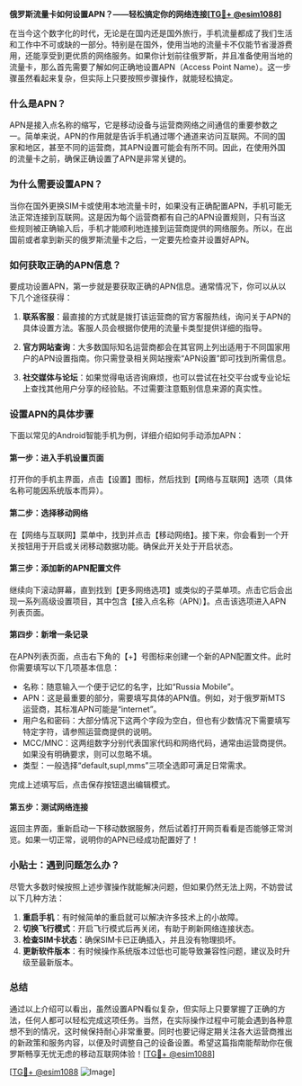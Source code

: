 **俄罗斯流量卡如何设置APN？——轻松搞定你的网络连接[[TG💪+ @esim1088](https://t.me/s/esim1088)]**

在当今这个数字化的时代，无论是在国内还是国外旅行，手机流量都成了我们生活和工作中不可或缺的一部分。特别是在国外，使用当地的流量卡不仅能节省漫游费用，还能享受到更优质的网络服务。如果你计划前往俄罗斯，并且准备使用当地的流量卡，那么首先需要了解如何正确地设置APN（Access Point Name）。这一步骤虽然看起来复杂，但实际上只要按照步骤操作，就能轻松搞定。

### 什么是APN？

APN是接入点名称的缩写，它是移动设备与运营商网络之间通信的重要参数之一。简单来说，APN的作用就是告诉手机通过哪个通道来访问互联网。不同的国家和地区，甚至不同的运营商，其APN设置可能会有所不同。因此，在使用外国的流量卡之前，确保正确设置了APN是非常关键的。

### 为什么需要设置APN？

当你在国外更换SIM卡或使用本地流量卡时，如果没有正确配置APN，手机可能无法正常连接到互联网。这是因为每个运营商都有自己的APN设置规则，只有当这些规则被正确输入后，手机才能顺利地连接到运营商提供的网络服务。所以，在出国前或者拿到新买的俄罗斯流量卡之后，一定要先检查并设置好APN。

### 如何获取正确的APN信息？

要成功设置APN，第一步就是要获取正确的APN信息。通常情况下，你可以从以下几个途径获得：

1. **联系客服**：最直接的方式就是拨打该运营商的官方客服热线，询问关于APN的具体设置方法。客服人员会根据你使用的流量卡类型提供详细的指导。
   
2. **官方网站查询**：大多数国际知名运营商都会在其官网上列出适用于不同国家用户的APN设置指南。你只需登录相关网站搜索“APN设置”即可找到所需信息。
   
3. **社交媒体与论坛**：如果觉得电话咨询麻烦，也可以尝试在社交平台或专业论坛上查找其他用户分享的经验贴。不过需要注意甄别信息来源的真实性。

### 设置APN的具体步骤

下面以常见的Android智能手机为例，详细介绍如何手动添加APN：

#### 第一步：进入手机设置页面
打开你的手机主界面，点击【设置】图标，然后找到【网络与互联网】选项（具体名称可能因系统版本而异）。

#### 第二步：选择移动网络
在【网络与互联网】菜单中，找到并点击【移动网络】。接下来，你会看到一个开关按钮用于开启或关闭移动数据功能。确保此开关处于开启状态。

#### 第三步：添加新的APN配置文件
继续向下滚动屏幕，直到找到【更多网络选项】或类似的子菜单项。点击它后会出现一系列高级设置项目，其中包含【接入点名称（APN）】。点击该选项进入APN列表页面。

#### 第四步：新增一条记录
在APN列表页面，点击右下角的【+】号图标来创建一个新的APN配置文件。此时你需要填写以下几项基本信息：
- 名称：随意输入一个便于记忆的名字，比如“Russia Mobile”。
- APN：这是最重要的部分，需要填写具体的APN值。例如，对于俄罗斯MTS运营商，其标准APN可能是“internet”。
- 用户名和密码：大部分情况下这两个字段为空白，但也有少数情况下需要填写特定字符，请参照运营商提供的说明。
- MCC/MNC：这两组数字分别代表国家代码和网络代码，通常由运营商提供。如果没有明确要求，则可以忽略不填。
- 类型：一般选择“default,supl,mms”三项全选即可满足日常需求。

完成上述填写后，点击保存按钮退出编辑模式。

#### 第五步：测试网络连接
返回主界面，重新启动一下移动数据服务，然后试着打开网页看看是否能够正常浏览。如果一切正常，说明你的APN已经成功配置好了！

### 小贴士：遇到问题怎么办？

尽管大多数时候按照上述步骤操作就能解决问题，但如果仍然无法上网，不妨尝试以下几种方法：

1. **重启手机**：有时候简单的重启就可以解决许多技术上的小故障。
2. **切换飞行模式**：开启飞行模式后再关闭，有助于刷新网络连接状态。
3. **检查SIM卡状态**：确保SIM卡已正确插入，并且没有物理损坏。
4. **更新软件版本**：有时候操作系统版本过低也可能导致兼容性问题，建议及时升级至最新版本。

### 总结

通过以上介绍可以看出，虽然设置APN看似复杂，但实际上只要掌握了正确的方法，任何人都可以轻松完成这项任务。当然，在实际操作过程中可能会遇到各种意想不到的情况，这时候保持耐心非常重要。同时也要记得定期关注各大运营商推出的新政策和服务内容，以便及时调整自己的设备设置。希望这篇指南能帮助你在俄罗斯畅享无忧无虑的移动互联网体验！[[TG💪+ @esim1088](https://t.me/s/esim1088)]

[[TG💪+ @esim1088](https://t.me/s/esim1088) ![Image](https://i.postimg.cc/4NQfJmqS/Snipaste-2025-05-13-00-14-12.png)]